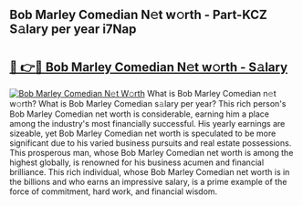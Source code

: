 ## Bob Marley Comedian N𝚎t w𝚘rth - Part-KCZ S𝚊lary per year i7Nap

# <h2><a href="http://gc1huu.nevu.top/?p=Bob+Marley+Comedian">🔗 👉🔴 Bob Marley Comedian N𝚎t w𝚘rth - S𝚊lary</a></h2>

[![Bob Marley Comedian N𝚎t W𝚘rth](https://i.imgur.com/Oavwk0R.jpeg)](http://gc1huu.nevu.top/?p=Bob+Marley+Comedian)
What is Bob Marley Comedian n𝚎t w𝚘rth? What is Bob Marley Comedian s𝚊lary per year?
This rich person's Bob Marley Comedian net worth is considerable, earning him a place among the industry's most financially successful. His yearly earnings are sizeable, yet Bob Marley Comedian net worth is speculated to be more significant due to his varied business pursuits and real estate possessions. This prosperous man, whose Bob Marley Comedian net worth is among the highest globally, is renowned for his business acumen and financial brilliance. This rich individual, whose Bob Marley Comedian net worth is in the billions and who earns an impressive salary, is a prime example of the force of commitment, hard work, and financial wisdom.
